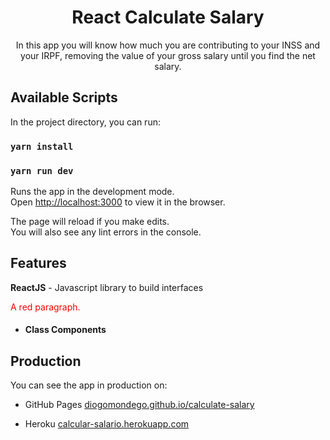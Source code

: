 <h1 align="center">React Calculate Salary</h1>

<p align="center">In this app you will know how much you are contributing to your INSS and your IRPF, removing the value of your gross salary until you find the net salary.</p>

## Available Scripts

In the project directory, you can run:

### `yarn install`
### `yarn run dev`

Runs the app in the development mode.<br />
Open [http://localhost:3000](http://localhost:3000) to view it in the browser.

The page will reload if you make edits.<br />
You will also see any lint errors in the console.

## Features

<strong>ReactJS</strong> - Javascript library to build interfaces
<p style="color:red;">A red paragraph.</p>

- #### Class Components

## Production

You can see the app in production on:
- GitHub Pages [diogomondego.github.io/calculate-salary](https://diogomondego.github.io/calculate-salary/)

- Heroku <a href="https://calcular-salario.herokuapp.com/">calcular-salario.herokuapp.com</a>
